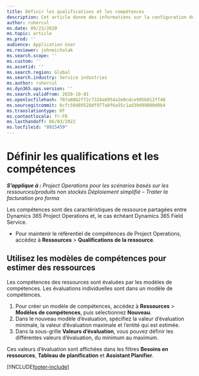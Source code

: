 ```yaml
---
title: Définir les qualifications et les compétences
description: Cet article donne des informations sur la configuration des modèles de compétences pour évaluer les ressources.
author: ruhercul
ms.date: 09/23/2020
ms.topic: article
ms.prod: ''
audience: Application User
ms.reviewer: johnmichalak
ms.search.scope: ''
ms.custom: ''
ms.assetid: ''
ms.search.region: Global
ms.search.industry: Service industries
ms.author: ruhercul
ms.dyn365.ops.version: ''
ms.search.validFrom: 2020-10-01
ms.openlocfilehash: 707a88b2f72c7324a6954a2e0cdce995b012ff48
ms.sourcegitcommit: 6cfc50d89528df977a8f6a55c1ad39d99800d9b4
ms.translationtype: HT
ms.contentlocale: fr-FR
ms.lasthandoff: 06/03/2022
ms.locfileid: "8915459"
---
```

# <a name="define-skills-and-proficiencies"></a>Définir les qualifications et les compétences

_**S’applique à :** Project Operations pour les scénarios basés sur les ressources/produits non stockés Déploiement simplifié – Traiter la facturation pro forma_

Les compétences sont des caractéristiques de ressource partagées entre Dynamics 365 Project Operations et, le cas échéant Dynamics 365 Field Service. 

- Pour maintenir le référentiel de compétences de Project Operations, accédez à **Ressources** \> **Qualifications de la ressource**. 

## <a name="use-proficiency-models-to-rate-resources"></a>Utilisez les modèles de compétences pour estimer des ressources

Les compétences des ressources sont évaluées par les modèles de compétences. Les évaluations individuelles sont dans un modèle de compétences. 

1. Pour créer un modèle de compétences, accédez à **Ressources** \> **Modèles de compétences**, puis sélectionnez **Nouveau**.
2. Dans le nouveau modèle d’évaluation, spécifiez la valeur d’évaluation minimale, la valeur d’évaluation maximale et l’entité qui est estimée.
3. Dans la sous-grille **Valeurs d’évaluation**, vous pouvez définir les différentes valeurs d’évaluation, du minimum au maximum.


Ces valeurs d’évaluation sont affichées dans les filtres **Besoins en ressources**, **Tableau de planification** et **Assistant Planifier**.


[!INCLUDE[footer-include](../includes/footer-banner.md)]